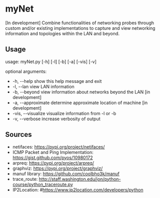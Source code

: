 # myNet
[In development] Combine functionalities of networking probes through custom and/or existing implementations to capture and view networking information and topologies within the LAN and beyond.

## Usage
usage: myNet.py [-h] [-l] [-b] [-a] [-vis] [-v]

optional arguments:
- -h, --help         show this help message and exit
- -l, --lan          view LAN information
- -b, --beyond       view information about networks beyond the LAN [in development]
- -a, --approximate  determine approximate location of machine [in development]
- -vis, --visualize  visualize information from -l or -b
- -v, --verbose      increase verbosity of output

## Sources
- netifaces: https://pypi.org/project/netifaces/
- ICMP Packet and Ping Implementation: https://gist.github.com/pyos/10980172
- arpreq: https://pypi.org/project/arpreq/
- graphviz: https://pypi.org/project/graphviz/
- manuf library: https://github.com/coolbho3k/manuf
- trace_route: http://staff.washington.edu/jon/python-course/python_traceroute.py
- IP2Location: #https://www.ip2location.com/developers/python